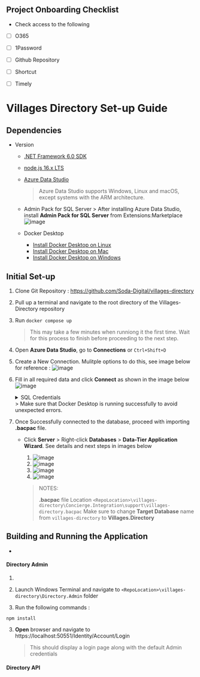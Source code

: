 ## Project Onboarding Checklist 
  * Check access to the following 
- [ ] O365
- [ ] 1Password
- [ ] Github Repository
- [ ] Shortcut
- [ ] Timely


# Villages Directory Set-up Guide

## Dependencies

* Version
	
	- [.NET Framework 6.0 SDK](https://dotnet.microsoft.com/en-us/download/dotnet/thank-you/sdk-6.0.300-windows-x64-installer)
	- [node.js 16.x LTS](https://nodejs.dev/download)
	- [Azure Data Studio](https://docs.microsoft.com/en-us/sql/azure-data-studio/download-azure-data-studio?view=sql-server-ver16)
	   > Azure Data Studio supports Windows, Linux and macOS, except systems with the ARM architecture.
	- Admin Pack for SQL Server
     		 > After installing Azure Data Studio, install **Admin Pack for SQL Server** from Extensions:Marketplace
     		  ![image](https://user-images.githubusercontent.com/100733950/170428089-dd23b861-0753-4732-a87c-c1b5430e763f.png)

	- Docker Desktop
      - [Install Docker Desktop on Linux](https://docs.docker.com/desktop/linux/install/)
      - [Install Docker Desktop on Mac](https://docs.docker.com/desktop/mac/install/)
      - [Install Docker Desktop on Windows](https://docs.docker.com/desktop/windows/install/)

  
## Initial Set-up

1.  Clone Git Repository : https://github.com/Soda-Digital/villages-directory
2.  Pull up a terminal and navigate to the root directory of the Villages-Directory repository
3.  Run `docker compose up` 
    > This may take a few minutes when runniong it the first time. Wait for this process to finish before proceeding to the next step.
4.  Open **Azure Data Studio**, go to **Connections** or `Ctrl+Shift+D`
5.  Create a New Connection. Mulitple options to do this, see image below for reference :
	 ![image](https://user-images.githubusercontent.com/100733950/170425995-65ab7eb2-5187-4ed6-808f-5366a182eb8b.png)
6. Fill in all required data and click **Connect** as shown in the image below 
	![image](https://user-images.githubusercontent.com/100733950/170431935-6bbf9573-e3cd-4e8a-8f78-585732105f76.png)

	<details><summary> SQL Credentials </summary>
 	 <p> 
	  
  	 	Username : sa
  		Password : yourStrong(!)Password
    
 	 </p>
	</details>
	> Make sure that Docker Desktop is running successfully to avoid unexpected errors.
7. Once Successfully connected to the database, proceed with importing **.bacpac** file.
	- Click **Server** > Right-click **Databases** > **Data-Tier Application Wizard**. See details and next steps in images below
		1. ![image](https://user-images.githubusercontent.com/100733950/170432784-44691578-c1fd-40bc-acf3-bd425155e72b.png)
		2. ![image](https://user-images.githubusercontent.com/100733950/170433184-e0c1f6dc-6b33-475f-8c13-136503361467.png)
		3. ![image](https://user-images.githubusercontent.com/100733950/170433219-23d5722c-5b3c-48ea-a5b3-49fab15d4c5c.png)
		4. ![image](https://user-images.githubusercontent.com/100733950/170433241-f5ea6557-cd20-4c10-9cc2-2d4dcbafc907.png)

		> NOTES:
		> 
		> **.bacpac** file Location `<RepoLocation>\villages-directory\Concierge.Integration\support\villages-directory.bacpac`
		> Make sure to change **Target Database** name from `villages-directory` to **Villages.Directory** 

## Building and Running the Application
- 

#### Directory Admin
1. 
2. Launch Windows Terminal and navigate to `<RepoLocation>\villages-directory\Directory.Admin` folder

2. Run the following commands :
  ```
  npm install
  
  ```
3. **Open** browser and navigate to https://localhost:50551/Identity/Account/Login
    > This should display a login page along with the default Admin credentials

#### Directory API

